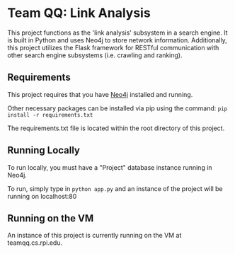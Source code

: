 # Team QQ: Link Analysis

This project functions as the 'link analysis' subsystem in a search engine. It is built in Python and uses Neo4j to store network information. Additionally, this project utilizes the Flask framework for RESTful communication with other search engine subsystems (i.e. crawling and ranking).

## Requirements

This project requires that you have [Neo4j](https://neo4j.com/) installed and running.

Other necessary packages can be installed via pip using the command: ``` pip install -r requirements.txt ```

The requirements.txt file is located within the root directory of this project.

## Running Locally

To run locally, you must have a "Project" database instance running in Neo4j.

To run, simply type in ```python app.py```
and an instance of the project will be running on localhost:80

## Running on the VM

An instance of this project is currently running on the VM at teamqq.cs.rpi.edu. 






